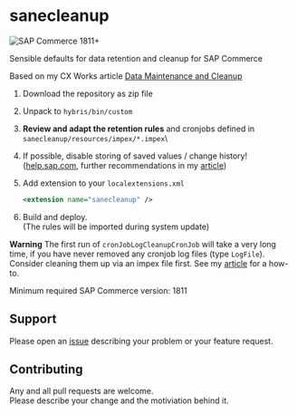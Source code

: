 # sanecleanup

![SAP Commerce 1811+](https://img.shields.io/badge/Commerce-1811+-0051ab?logo=SAP)

Sensible defaults for data retention and cleanup for SAP Commerce

Based on my CX Works article [Data Maintenance and Cleanup][article]



1. Download the repository as zip file
1. Unpack to `hybris/bin/custom`
1. **Review and adapt the retention rules** and cronjobs defined in `sanecleanup/resources/impex/*.impex`\
1. If possible, disable storing of saved values / change history! ([help.sap.com][stored], further recommendations in my [article][stored-kill])
1. Add extension to your `localextensions.xml`

    ````xml
   <extension name="sanecleanup" />
    ````

1. Build and deploy.\
  (The rules will be imported during system update)

**Warning** The first run of `cronJobLogCleanupCronJob` will take a very long time, if you have never removed any cronjob log files (type `LogFile`).
Consider cleaning them up via an impex file first. See my [article][one] for a how-to.

Minimum required SAP Commerce version: 1811

## Support 

Please open an [issue] describing your problem or your feature request.

## Contributing

Any and all pull requests are welcome.\
Please describe your change and the motiviation behind it.

[issue]: https://github.com/sap-commerce-tools/sanecleanup/issues
[article]: https://www.sap.com/cxworks/article/456895555/data_maintenance_and_cleanup
[one]: https://www.sap.com/cxworks/article/456895555/data_maintenance_and_cleanup#DataMaintenanceandCleanup-One-timeCleanUp
[stored]: https://help.sap.com/viewer/d0224eca81e249cb821f2cdf45a82ace/LATEST/en-US/076cde47206048b9ada3fa0d336c1060.html
[stored-kill]: https://www.sap.com/cxworks/article/456895555/data_maintenance_and_cleanup#DataMaintenanceandCleanup-SavedValues
